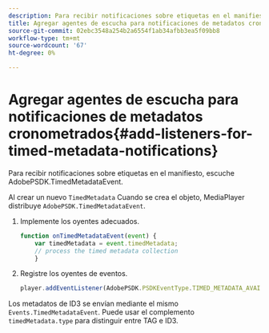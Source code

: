 ```yaml
---
description: Para recibir notificaciones sobre etiquetas en el manifiesto, escuche AdobePSDK.TimedMetadataEvent.
title: Agregar agentes de escucha para notificaciones de metadatos cronometrados
source-git-commit: 02ebc3548a254b2a6554f1ab34afbb3ea5f09bb8
workflow-type: tm+mt
source-wordcount: '67'
ht-degree: 0%

---
```


# Agregar agentes de escucha para notificaciones de metadatos cronometrados{#add-listeners-for-timed-metadata-notifications}

Para recibir notificaciones sobre etiquetas en el manifiesto, escuche AdobePSDK.TimedMetadataEvent.

Al crear un nuevo `TimedMetadata` Cuando se crea el objeto, MediaPlayer distribuye `AdobePSDK.TimedMetadataEvent`.

1. Implemente los oyentes adecuados.

   ```js
   function onTimedMetadataEvent(event) { 
       var timedMetadata = event.timedMetadata; 
       // process the timed metadata collection 
       } 
   ```

1. Registre los oyentes de eventos.

   ```js
   player.addEventListener(AdobePSDK.PSDKEventType.TIMED_METADATA_AVAILABLE, onTimedMetadataEvent);
   ```

Los metadatos de ID3 se envían mediante el mismo `Events.TimedMetadataEvent`. Puede usar el complemento `timedMetadata.type` para distinguir entre TAG e ID3.
